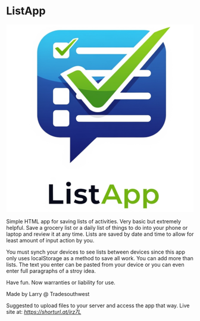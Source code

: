 # ListApp

![Alt text](listapp-512x512.png)

Simple HTML app for saving lists of activities. Very basic but extremely helpful. Save a grocery list or a daily list of things to do into your phone or laptop and review it at any time. Lists are saved by date and time to allow for least amount of input action by you.

You must synch your devices to see lists between devices since this app only uses localStorage as a method to save all work. You can add more than lists. The text you enter can be pasted from your device or you can even enter full paragraphs of a stroy idea.

Have fun. Now warranties or liability for use. 

Made by Larry @ Tradesouthwest

Suggested to upload files to your server and access the app that way.
Live site at: _https://shorturl.at/irz7L_
